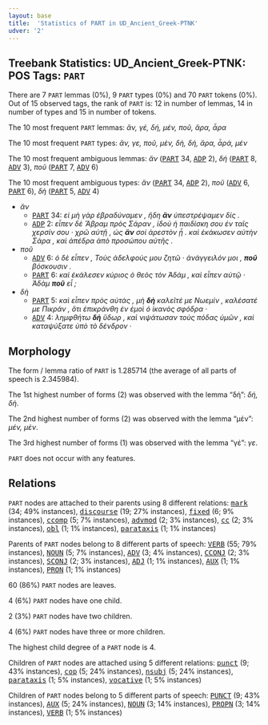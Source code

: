 ```yaml
---
layout: base
title:  'Statistics of PART in UD_Ancient_Greek-PTNK'
udver: '2'
---
```


## Treebank Statistics: UD_Ancient_Greek-PTNK: POS Tags: `PART`

There are 7 `PART` lemmas (0%), 9 `PART` types (0%) and 70 `PART` tokens (0%).
Out of 15 observed tags, the rank of `PART` is: 12 in number of lemmas, 14 in number of types and 15 in number of tokens.

The 10 most frequent `PART` lemmas: <em>ἄν, γέ, δή, μέν, ποῦ, ἄρα, ἆρα</em>

The 10 most frequent `PART` types:  <em>ἄν, γε, ποῦ, μὲν, δὴ, δή, ἄρα, ἆρά, μέν</em>

The 10 most frequent ambiguous lemmas: <em>ἄν</em> (<tt><a href="grc_ptnk-pos-PART.html">PART</a></tt> 34, <tt><a href="grc_ptnk-pos-ADP.html">ADP</a></tt> 2), <em>δή</em> (<tt><a href="grc_ptnk-pos-PART.html">PART</a></tt> 8, <tt><a href="grc_ptnk-pos-ADV.html">ADV</a></tt> 3), <em>ποῦ</em> (<tt><a href="grc_ptnk-pos-PART.html">PART</a></tt> 7, <tt><a href="grc_ptnk-pos-ADV.html">ADV</a></tt> 6)

The 10 most frequent ambiguous types:  <em>ἄν</em> (<tt><a href="grc_ptnk-pos-PART.html">PART</a></tt> 34, <tt><a href="grc_ptnk-pos-ADP.html">ADP</a></tt> 2), <em>ποῦ</em> (<tt><a href="grc_ptnk-pos-ADV.html">ADV</a></tt> 6, <tt><a href="grc_ptnk-pos-PART.html">PART</a></tt> 6), <em>δὴ</em> (<tt><a href="grc_ptnk-pos-PART.html">PART</a></tt> 5, <tt><a href="grc_ptnk-pos-ADV.html">ADV</a></tt> 4)


* <em>ἄν</em>
  * <tt><a href="grc_ptnk-pos-PART.html">PART</a></tt> 34: <em>εἰ μὴ γὰρ ἐβραδύναμεν , ἤδη <b>ἄν</b> ὑπεστρέψαμεν δίς .</em>
  * <tt><a href="grc_ptnk-pos-ADP.html">ADP</a></tt> 2: <em>εἶπεν δὲ Ἅβραμ πρὸς Σάραν , ἰδοὺ ἡ παιδίσκη σου ἐν ταῖς χερσίν σου · χρῶ αὐτῇ , ὡς <b>ἄν</b> σοί ἀρεστὸν ᾖ . καὶ ἐκάκωσεν αὐτὴν Σάρα , καὶ ἀπέδρα ἀπὸ προσώπου αὐτῆς .</em>
* <em>ποῦ</em>
  * <tt><a href="grc_ptnk-pos-ADV.html">ADV</a></tt> 6: <em>ὁ δὲ εἶπεν , Τοὺς ἀδελφούς μου ζητῶ · ἀνάγγειλόν μοι , <b>ποῦ</b> βόσκουσιν .</em>
  * <tt><a href="grc_ptnk-pos-PART.html">PART</a></tt> 6: <em>καὶ ἐκάλεσεν κύριος ὁ θεὸς τὸν Ἀδάμ , καὶ εἶπεν αὐτῷ · Ἀδὰμ <b>ποῦ</b> εἶ ;</em>
* <em>δὴ</em>
  * <tt><a href="grc_ptnk-pos-PART.html">PART</a></tt> 5: <em>καὶ εἶπεν πρὸς αὐτάς , μὴ <b>δὴ</b> καλεῖτέ με Νωεμίν , καλέσατέ με Πικράν , ὅτι ἐπικράνθη ἐν ἐμοὶ ὁ ἱκανὸς σφόδρα ·</em>
  * <tt><a href="grc_ptnk-pos-ADV.html">ADV</a></tt> 4: <em>λημφθήτω <b>δὴ</b> ὕδωρ , καὶ νιψάτωσαν τοὺς πόδας ὑμῶν , καὶ καταψύξατε ὑπὸ τὸ δένδρον ·</em>

## Morphology

The form / lemma ratio of `PART` is 1.285714 (the average of all parts of speech is 2.345984).

The 1st highest number of forms (2) was observed with the lemma “δή”: <em>δή, δὴ</em>.

The 2nd highest number of forms (2) was observed with the lemma “μέν”: <em>μέν, μὲν</em>.

The 3rd highest number of forms (1) was observed with the lemma “γέ”: <em>γε</em>.

`PART` does not occur with any features.


## Relations

`PART` nodes are attached to their parents using 8 different relations: <tt><a href="grc_ptnk-dep-mark.html">mark</a></tt> (34; 49% instances), <tt><a href="grc_ptnk-dep-discourse.html">discourse</a></tt> (19; 27% instances), <tt><a href="grc_ptnk-dep-fixed.html">fixed</a></tt> (6; 9% instances), <tt><a href="grc_ptnk-dep-ccomp.html">ccomp</a></tt> (5; 7% instances), <tt><a href="grc_ptnk-dep-advmod.html">advmod</a></tt> (2; 3% instances), <tt><a href="grc_ptnk-dep-cc.html">cc</a></tt> (2; 3% instances), <tt><a href="grc_ptnk-dep-obl.html">obl</a></tt> (1; 1% instances), <tt><a href="grc_ptnk-dep-parataxis.html">parataxis</a></tt> (1; 1% instances)

Parents of `PART` nodes belong to 8 different parts of speech: <tt><a href="grc_ptnk-pos-VERB.html">VERB</a></tt> (55; 79% instances), <tt><a href="grc_ptnk-pos-NOUN.html">NOUN</a></tt> (5; 7% instances), <tt><a href="grc_ptnk-pos-ADV.html">ADV</a></tt> (3; 4% instances), <tt><a href="grc_ptnk-pos-CCONJ.html">CCONJ</a></tt> (2; 3% instances), <tt><a href="grc_ptnk-pos-SCONJ.html">SCONJ</a></tt> (2; 3% instances), <tt><a href="grc_ptnk-pos-ADJ.html">ADJ</a></tt> (1; 1% instances), <tt><a href="grc_ptnk-pos-AUX.html">AUX</a></tt> (1; 1% instances), <tt><a href="grc_ptnk-pos-PRON.html">PRON</a></tt> (1; 1% instances)

60 (86%) `PART` nodes are leaves.

4 (6%) `PART` nodes have one child.

2 (3%) `PART` nodes have two children.

4 (6%) `PART` nodes have three or more children.

The highest child degree of a `PART` node is 4.

Children of `PART` nodes are attached using 5 different relations: <tt><a href="grc_ptnk-dep-punct.html">punct</a></tt> (9; 43% instances), <tt><a href="grc_ptnk-dep-cop.html">cop</a></tt> (5; 24% instances), <tt><a href="grc_ptnk-dep-nsubj.html">nsubj</a></tt> (5; 24% instances), <tt><a href="grc_ptnk-dep-parataxis.html">parataxis</a></tt> (1; 5% instances), <tt><a href="grc_ptnk-dep-vocative.html">vocative</a></tt> (1; 5% instances)

Children of `PART` nodes belong to 5 different parts of speech: <tt><a href="grc_ptnk-pos-PUNCT.html">PUNCT</a></tt> (9; 43% instances), <tt><a href="grc_ptnk-pos-AUX.html">AUX</a></tt> (5; 24% instances), <tt><a href="grc_ptnk-pos-NOUN.html">NOUN</a></tt> (3; 14% instances), <tt><a href="grc_ptnk-pos-PROPN.html">PROPN</a></tt> (3; 14% instances), <tt><a href="grc_ptnk-pos-VERB.html">VERB</a></tt> (1; 5% instances)

